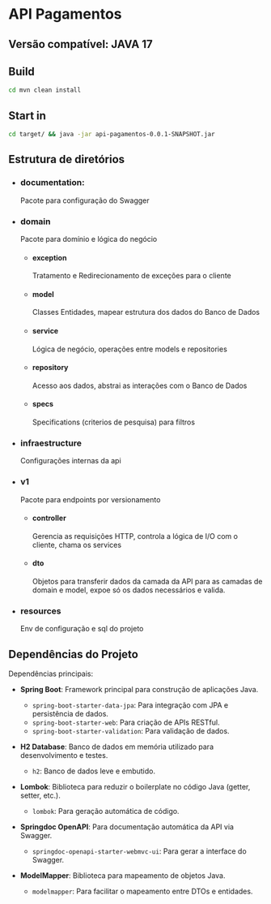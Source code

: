 # API Pagamentos

## Versão compatível: JAVA 17
  
## Build
```bash
cd mvn clean install
```
## Start in
```bash
cd target/ && java -jar api-pagamentos-0.0.1-SNAPSHOT.jar
```

## Estrutura de diretórios
- ### documentation: 
  Pacote para configuração do Swagger

- ### domain 
  Pacote para domínio e lógica do negócio

  - #### exception
    Tratamento e Redirecionamento de exceções para o cliente

  - #### model
    Classes Entidades, mapear estrutura dos dados do Banco de Dados

  - #### service
    Lógica de negócio, operações entre models e repositories

  - #### repository
    Acesso aos dados, abstrai as interações com o Banco de Dados

  - #### specs
    Specifications (criterios de pesquisa) para filtros



- ### infraestructure
  Configurações internas da api

 
- ### v1
  Pacote para endpoints por versionamento

  - #### controller
    Gerencia as requisições HTTP, controla a lógica de I/O com o cliente, chama os services

  - #### dto
    Objetos para transferir dados da camada da API para as camadas de domain e model, expoe só os dados necessários e valida.


- ### resources
  Env de configuração e sql do projeto



## Dependências do Projeto
  Dependências principais:

- **Spring Boot**: Framework principal para construção de aplicações Java.
  - `spring-boot-starter-data-jpa`: Para integração com JPA e persistência de dados.
  - `spring-boot-starter-web`: Para criação de APIs RESTful.
  - `spring-boot-starter-validation`: Para validação de dados.

- **H2 Database**: Banco de dados em memória utilizado para desenvolvimento e testes.
  - `h2`: Banco de dados leve e embutido.

- **Lombok**: Biblioteca para reduzir o boilerplate no código Java (getter, setter, etc.).
  - `lombok`: Para geração automática de código.

- **Springdoc OpenAPI**: Para documentação automática da API via Swagger.
  - `springdoc-openapi-starter-webmvc-ui`: Para gerar a interface do Swagger.

- **ModelMapper**: Biblioteca para mapeamento de objetos Java.
  - `modelmapper`: Para facilitar o mapeamento entre DTOs e entidades.

